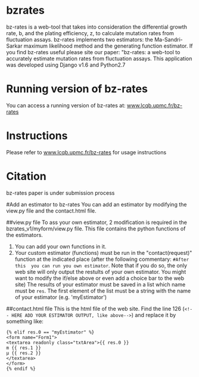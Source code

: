 # bzrates
bz-rates is a web-tool that takes into consideration the differential growth rate, b, and the plating efficiency, z, 
to calculate mutation rates from fluctuation assays. bz-rates implements two estimators: the Ma-Sandri-Sarkar maximum 
likelihood method and the generating function estimator. If you find bz-rates useful please site our paper: "bz-rates:
a web-tool to accurately estimate mutation rates from fluctuation assays.
This application was developed using Django v1.6 and Python2.7

# Running version of bz-rates
You can access a running version of bz-rates at: www.lcqb.upmc.fr/bz-rates

# Instructions
Please refer to www.lcqb.upmc.fr/bz-rates for usage instructions

# Citation
bz-rates paper is under submission process

#Add an estimator to bz-rates
You can add an estimator by modifying the view.py file and the contact.html file.

##view.py file
To ass your own estimator, 2 modification is required in the bzrates_v1/myform/view.py file.
This file contains the python functions of the estimators. 
1. You can add your own functions in it. 
2. Your custom estimator (functions) must be run in the "contact(request)" function at the indicated place (after 
the following commentary: ```#After this  you can run you own estimator```. Note that if you do so, the only web site 
will only output the restults of your own estimator. You might want to modify the if/else above or even add a choice
bar to the web site)
The results of your estimator must be saved in a list which name must be ```res```. The first element of the list must
be a string with the name of your estimator (e.g. 'myEstimator')

##contact.html file
This is the html file of the web site. Find the line 126 (```<!-- HERE ADD YOUR ESTIMATOR OUTPUT, like above-->```) and 
replace it by something like:
  ``` 
  {% elif res.0 == "myEstimator" %}
  <form name="Form1">
  <textarea readonly class="txtArea">{{ res.0 }}
  m	{{ res.1 }}
  μ	{{ res.2 }}
  </textarea>
  </form>
  {% endif %}
  ```



